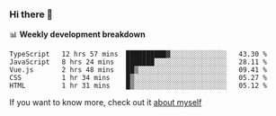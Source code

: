 ### Hi there 👋

<!--
**HondryTravis/HondryTravis** is a ✨ _special_ ✨ repository because its `README.md` (this file) appears on your GitHub profile.

Here are some ideas to get you started:

- 🔭 I’m currently working on ...
- 🌱 I’m currently learning ...
- 👯 I’m looking to collaborate on ...
- 🤔 I’m looking for help with ...
- 💬 Ask me about ...
- 📫 How to reach me: ...
- 😄 Pronouns: ...
- ⚡ Fun fact: ...
-->

<!-- [![travis's github stats](https://github-readme-stats.vercel.app/api?username=HondryTravis)](https://github.com/anuraghazra/github-readme-stats)  -->
<!-- ![travis's github stats](https://github-readme-stats.anuraghazra1.vercel.app/api/top-langs/?username=HondryTravis&theme=nord&layout=compact) -->

📊 **Weekly development breakdown**

<!--START_SECTION:waka-->
```text
TypeScript   12 hrs 57 mins  ██████████▓░░░░░░░░░░░░░░   43.30 % 
JavaScript   8 hrs 24 mins   ███████░░░░░░░░░░░░░░░░░░   28.11 % 
Vue.js       2 hrs 48 mins   ██▒░░░░░░░░░░░░░░░░░░░░░░   09.41 % 
CSS          1 hr 34 mins    █▒░░░░░░░░░░░░░░░░░░░░░░░   05.27 % 
HTML         1 hr 31 mins    █▒░░░░░░░░░░░░░░░░░░░░░░░   05.12 % 
```
<!--END_SECTION:waka-->

If you want to know more, check out it [about myself](https://hondrytravis.github.io/)
